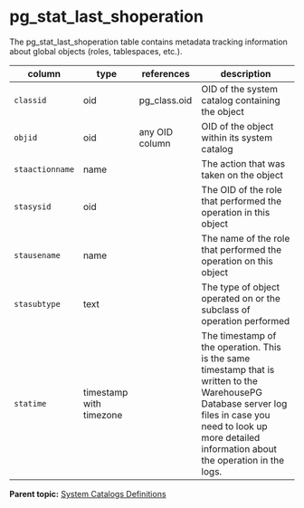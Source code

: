 # pg_stat_last_shoperation 

The pg\_stat\_last\_shoperation table contains metadata tracking information about global objects \(roles, tablespaces, etc.\).

|column|type|references|description|
|------|----|----------|-----------|
|`classid`|oid|pg\_class.oid|OID of the system catalog containing the object|
|`objid`|oid|any OID column|OID of the object within its system catalog|
|`staactionname`|name| |The action that was taken on the object|
|`stasysid`|oid| |The OID of the role that performed the operation in this object |
|`stausename`|name| |The name of the role that performed the operation on this object|
|`stasubtype`|text| |The type of object operated on or the subclass of operation performed|
|`statime`|timestamp with timezone| |The timestamp of the operation. This is the same timestamp that is written to the WarehousePG Database server log files in case you need to look up more detailed information about the operation in the logs.|

**Parent topic:** [System Catalogs Definitions](../system_catalogs/catalog_ref-html.html)

